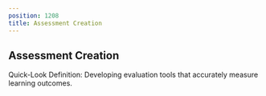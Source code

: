 ```yaml
---
position: 1208
title: Assessment Creation
---
```


## Assessment Creation

Quick-Look Definition: Developing evaluation tools that accurately measure learning outcomes.